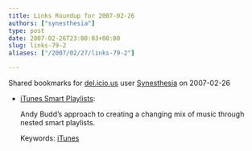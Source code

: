 ```yaml
---
title: Links Roundup for 2007-02-26
authors: ["synesthesia"]
type: post
date: 2007-02-26T23:00:03+00:00
slug: links-79-2 
aliases: ["/2007/02/27/links-79-2"]

---
```

Shared bookmarks for [del.icio.us][1] user  [Synesthesia][2] on 2007-02-26

  * [iTunes Smart Playlists][3]:
  
    Andy Budd&#8217;s approach to creating a changing mix of music through nested smart playlists.
  
    Keywords: [iTunes][4]

 [1]: https://del.icio.us/
 [2]: https://del.icio.us/synesthesia
 [3]: https://www.andybudd.com/archives/2005/08/itunes_smart_playlists/index.php "https://www.andybudd.com/archives/2005/08/itunes_smart_playlists/index.php"
 [4]: https://del.icio.us/synesthesia/iTunes